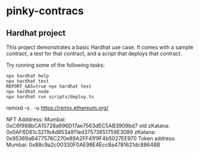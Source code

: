 # pinky-contracs

## Hardhat project
This project demonstrates a basic Hardhat use case. It comes with a sample contract, a test for that contract, and a script that deploys that contract.

Try running some of the following tasks:

```shell
npx hardhat help
npx hardhat test
REPORT_GAS=true npx hardhat test
npx hardhat node
npx hardhat run scripts/deploy.ts
```
remixd -s . -u https://remix.ethereum.org/

NFT Adddress: 
Mumbai: 0xC6f988bCA15728a696D17ae7563dEC5AB3909bd7
old zKatana: 0x0AF6D61c3211b4d853a911ed37573651759E3099
zKatana: 0x95369aB477576C270e89A2FF41f9F4b5027EE970
Token address:
Mumbai: 0x88c9a2c00330F0AE98E4Ecc8a4781621dc88648B